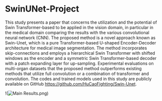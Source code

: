 # SwinUNet-Project
This study presents a paper that concerns the utilization and the potential of Swin Transformer-based to be applied in the vision domain, in particular in the medical domain comparing the results with the various convolutional neural network (CNN). The proposed method is a novel approach known as Swin-Unet, which is a pure Transformer-based U-shaped Encoder-Decoder architecture for medical image segmentation. The method incorporates skip-connections and employs a hierarchical Swin Transformer with shifted windows as the encoder and a symmetric Swin Transformer-based decoder with a patch expanding layer for up-sampling. Experimental evaluations on multi-organ datasets that the proposed method outperforms existing methods that utilize full convolution or a combination of transformer and convolution. The codes and trained models used in this study are publicly available on GitHub https://github.com/HuCaoFighting/Swin-Unet.

!(![Main Results.png](https://github.com/tommasogattari/Progetto-SwinUNet/blob/main/Main%20Results.png))
